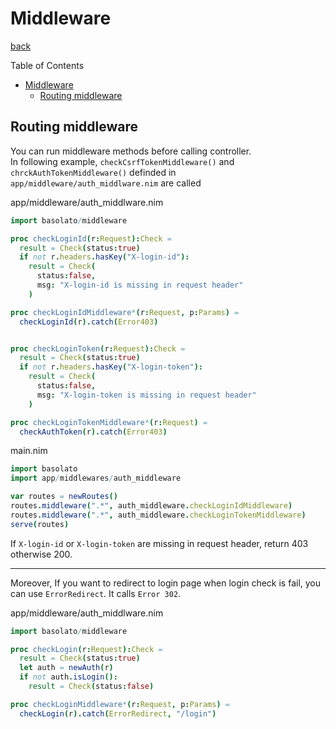 Middleware
===
[back](../README.md)

Table of Contents

<!--ts-->
   * [Middleware](#middleware)
      * [Routing middleware](#routing-middleware)

<!-- Added by: root, at: Wed Oct 14 05:18:43 UTC 2020 -->

<!--te-->

## Routing middleware
You can run middleware methods before calling controller.  
In following example, `checkCsrfTokenMiddleware()` and `chrckAuthTokenMiddleware()` definded in `app/middleware/auth_middlware.nim` are called

app/middleware/auth_middlware.nim
```nim
import basolato/middleware

proc checkLoginId(r:Request):Check =
  result = Check(status:true)
  if not r.headers.hasKey("X-login-id"):
    result = Check(
      status:false,
      msg: "X-login-id is missing in request header"
    )

proc checkLoginIdMiddleware*(r:Request, p:Params) =
  checkLoginId(r).catch(Error403)


proc checkLoginToken(r:Request):Check =
  result = Check(status:true)
  if not r.headers.hasKey("X-login-token"):
    result = Check(
      status:false,
      msg: "X-login-token is missing in request header"
    )

proc checkLoginTokenMiddleware*(r:Request) =
  checkAuthToken(r).catch(Error403)
```

main.nim
```nim
import basolato
import app/middlewares/auth_middleware

var routes = newRoutes()
routes.middleware(".*", auth_middleware.checkLoginIdMiddleware)
routes.middleware(".*", auth_middleware.checkLoginTokenMiddleware)
serve(routes)
```

If `X-login-id` or `X-login-token` are missing in request header, return 403 otherwise 200.

---

Moreover, If you want to redirect to login page when login check is fail, you can use `ErrorRedirect`. It calls `Error 302`.

app/middleware/auth_middlware.nim
```nim
import basolato/middleware

proc checkLogin(r:Request):Check =
  result = Check(status:true)
  let auth = newAuth(r)
  if not auth.isLogin():
    result = Check(status:false)

proc checkLoginMiddleware*(r:Request, p:Params) =
  checkLogin(r).catch(ErrorRedirect, "/login")
```
